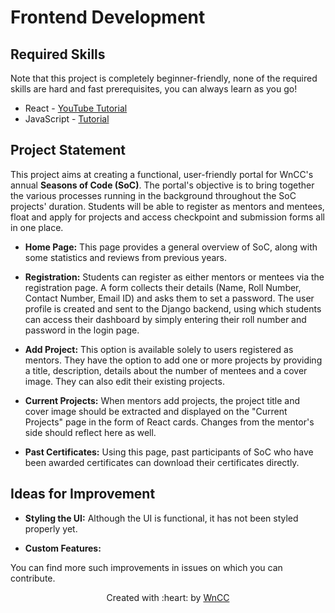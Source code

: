 # Frontend Development

## Required Skills

Note that this project is completely beginner-friendly, none of the required skills are hard and fast prerequisites, you can always learn as you go!

- React - [YouTube Tutorial](https://www.youtube.com/playlist?list=PLu0W_9lII9agx66oZnT6IyhcMIbUMNMdt)
- JavaScript - [Tutorial](https://github.com/wncc/learners-space/blob/master/Web%20Development/Week%203/Bootstap%2BJavaScript.md)

## Project Statement

This project aims at creating a functional, user-friendly portal for WnCC's annual **Seasons of Code (SoC)**. The portal's objective is to bring together the various processes running in the background throughout the SoC projects' duration. Students will be able to register as mentors and mentees, float and apply for projects and access checkpoint and submission forms all in one place.

- **Home Page:** This page provides a general overview of SoC, along with some statistics and reviews from previous years.

- **Registration:** Students can register as either mentors or mentees via the registration page. A form collects their details (Name, Roll Number, Contact Number, Email ID) and asks them to set a password. The user profile is created and sent to the Django backend, using which students can access their dashboard by simply entering their roll number and password in the login page.

- **Add Project:** This option is available solely to users registered as mentors. They have the option to add one or more projects by providing a title, description, details about the number of mentees and a cover image. They can also edit their existing projects.

- **Current Projects:** When mentors add projects, the project title and cover image should be extracted and displayed on the "Current Projects" page in the form of React cards. Changes from the mentor's side should reflect here as well.

- **Past Certificates:** Using this page, past participants of SoC who have been awarded certificates can download their certificates directly.

## Ideas for Improvement

- **Styling the UI:** Although the UI is functional, it has not been styled properly yet.

- **Custom Features:**

You can find more such improvements in issues on which you can contribute.

<p align="center">Created with :heart: by <a href="https://itc.gymkhana.iitb.ac.in/wncc/">WnCC</a></p>
